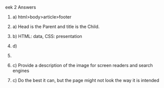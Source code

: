 eek 2 Answers


1. a) html>body>article>footer

2. a) Head is the Parent and title is the Child. 

3. b) HTML: data, CSS: presentation

4. d) <p>

5. 

6. c) Provide a description of the image for screen readers and search engines

7. c) Do the best it can, but the page might not look the way it is intended



